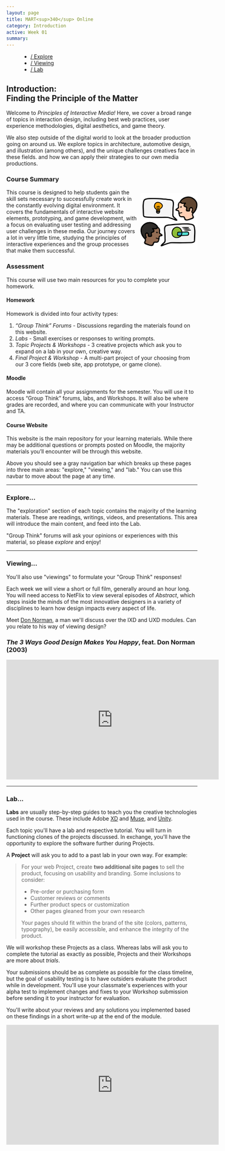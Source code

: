 ```yaml
---
layout: page
title: MART<sup>340</sup> Online
category: Introduction
active: Week 01
summary: 
---
```

<menu id="sticky-navigation" class="sticky">
  <ul class="intro">
    <a href="#top" class="scroll"><i class="fas fa-map-marker-alt nav-marker"></i></a>
    <li><a href="#section1" class="scroll">/ Explore</a></li>
    <li><a href="#section2" class="scroll">/ Viewing</a></li>
    <li><a href="#section3" class="scroll">/ Lab</a></li>
  </ul>
</menu>


## Introduction:<br />Finding the Principle of the Matter

Welcome to _Principles of Interactive Media!_ Here, we cover a broad range of topics in interaction design, including best web practices, user experience methodologies, digital aesthetics, and game theory.

We also step outside of the digital world to look at the broader production going on around us. We explore topics in architecture, automotive design, and illustration (among others), and the unique challenges creatives face in these fields. and how we can apply their strategies to our own media productions.

### Course Summary

<img src="./modules/ixd/img/intro-discussion.svg" title="Desigining Interaction" alt="two characters discussing shapes" style="max-width: 150px; margin: 10px 0 10px 10px; float: right;" />
This course is designed to help students gain the skill sets necessary to successfully create work in the constantly evolving digital environment. It covers the fundamentals of interactive website elements, prototyping, and game development, with a focus on evaluating user testing and addressing user challenges in these media. Our journey covers a lot in very little time, studying the principles of interactive experiences and the group processes that make them successful.

### Assessment

This course will use two main resources for you to complete your homework.

#### Homework

Homework is divided into four activity types:

1. _“Group Think” Forums_ - Discussions regarding the materials found on this website.
2. _Labs_ - Small exercises or responses to writing prompts.
3. _Topic Projects & Workshops_ - 3 creative projects which ask you to expand on a lab in your own, creative way.
4. _Final Project & Workshop_ - A multi-part project of your choosing from our 3 core fields (web site, app prototype, or game clone).

#### Moodle

Moodle will contain all your assignments for the semester. You will use it to access “Group Think” forums, labs, and Workshops. It will also be where grades are recorded, and where you can communicate with your Instructor and TA.

#### Course Website

This website is the main repository for your learning materials. While there may be additional questions or prompts posted on Moodle, the majority materials you’ll encounter will be through this website.

Above you should see a gray navigation bar which breaks up these pages into three main areas: "explore," "viewing," and "lab." You can use this navbar to move about the page at any time.


<hr>


<span class="anchor" id="section1"></span>
<div class="section">
  <h3><i class="fas fa-book material-marker"></i> Explore...</h3>
</div>

The "exploration" section of each topic contains the majority of the learning materials. These are readings, writings, videos, and presentations. This area will introduce the main content, and feed into the Lab.

"Group Think" forums will ask your opinions or experiences with this material, so please _explore_ and enjoy!


<hr>


<span class="anchor" id="section2"></span>
<div class="section">
  <h3><i class="fas fa-video material-marker"></i> Viewing...</h3>
</div>

You'll also use "viewings" to formulate your "Group Think" responses!

Each week we will view a short or full film, generally around an hour long. You will need access to NetFlix to view several episodes of _Abstract_, which steps inside the minds of the most innovative designers in a variety of disciplines to learn how design impacts every aspect of life.

Meet [Don Norman](https://www.jnd.org/), a man we'll discuss over the IXD and UXD modules. Can you relate to his way of viewing design?

<h3><em>The 3 Ways Good Design Makes You Happy</em>, feat. Don Norman (2003)</h3>

<iframe width="560" height="315" src="https://www.youtube.com/embed/RlQEoJaLQRA?rel=0&amp;showinfo=0" frameborder="0" allow="autoplay; encrypted-media" allowfullscreen></iframe>


<hr>


<span class="anchor" id="section3"></span>
<div class="section">
  <h3><i class="fas fa-flask material-marker"></i> Lab... </h3>
</div>

**Labs** are usually step-by-step guides to teach you the creative technologies used in the course. These include Adobe [XD](https://www.adobe.com/products/xd.html) and [Muse](https://www.adobe.com/products/muse.html), and [Unity](https://store.unity.com/products/unity-personal).

Each topic you'll have a lab and respective tutorial. You will turn in functioning clones of the projects discussed. In exchange, you'll have the opportunity to explore the software further during Projects.

A **Project** will ask you to add to a past lab in your own way. For example:

<blockquote>
<p>For your web Project, create <b>two additional site pages</b> to sell the product, focusing on usability and branding. Some inclusions to consider:</p>
<ul>
  <li>Pre-order or purchasing form</li>
  <li>Customer reviews or comments</li>
  <li>Further product specs or customization</li>
  <li>Other pages gleaned from your own research</li>
</ul>
<p>Your pages should fit within the brand of the site (colors, patterns, typography), be easily accessible, and enhance the integrity of the product.</p>
</blockquote>

We will workshop these Projects as a class. Whereas labs will ask you to complete the tutorial as exactly as possible, Projects and their Workshops are more about _trials_.

Your submissions should be as complete as possible for the class timeline, but the goal of usability testing is to have outsiders evaluate the product while in development. You'll use your classmate's experiences with your alpha test to implement changes and fixes to your Workshop submission before sending it to your instructor for evaluation.

You'll write about your reviews and any solutions you implemented based on these findings in a short write-up at the end of the module.

<iframe width="560" height="315" src="https://www.youtube.com/embed/48dMCEDJ1gM?rel=0" frameborder="0" allow="autoplay; encrypted-media" allowfullscreen></iframe>
